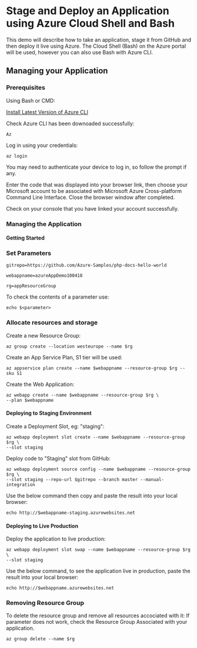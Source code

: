 # Stage and Deploy an Application using Azure Cloud Shell and Bash

This demo will describe how to take an application, stage it from GitHub and then deploy it live using Azure.
The Cloud Shell (Bash) on the Azure portal will be used, however you can also use Bash with Azure CLI.

## Managing your Application

### Prerequisites

Using Bash or CMD:

[Install Latest Version of Azure CLI](https://docs.microsoft.com/en-us/cli/azure/install-azure-cli?view=azure-cli-latest)

Check Azure CLI has been downoaded successfully:

    Az

Log in using your credentials:

    az login

You may need to authenticate your device to log in, so follow the prompt if any.

Enter the code that was displayed into your browser link, then choose your Microsoft account to be associated with Microsoft Azure Cross-platform Command Line Interface. Close the browser window after completed.

Check on your console that you have linked your account successfully.

### Managing the Application

#### Getting Started

### Set Parameters

    gitrepo=https://github.com/Azure-Samples/php-docs-hello-world

    webappname=azureAppDemo100418

    rg=appResourceGroup

To check the contents of a parameter use:

    echo $<parameter>

### Allocate resources and storage

Create a new Resource Group:

    az group create --location westeurope --name $rg

Create an App Service Plan, S1 tier will be used:

    az appservice plan create --name $webappname --resource-group $rg --sku S1

Create the Web Application:

    az webapp create --name $webappname --resource-group $rg \
    --plan $webappname

#### Deploying to Staging Environment

Create a Deployment Slot, eg: "staging":

    az webapp deployment slot create --name $webappname --resource-group $rg \
    --slot staging

Deploy code to "Staging" slot from GitHub:  

    az webapp deployment source config --name $webappname --resource-group $rg \
    --slot staging --repo-url $gitrepo --branch master --manual-integration

Use the below command then copy and paste the result into your local browser:
    
    echo http://$webappname-staging.azurewebsites.net

#### Deploying to Live Production

Deploy the application to live production:
    
    az webapp deployment slot swap --name $webappname --resource-group $rg \
    --slot staging

Use the below command, to see the application live in production, paste the result into your local browser:
    
    echo http://$webappname.azurewebsites.net

### Removing Resource Group

To delete the resource group and remove all resources accociated with it:
If parameter does not work, check the Resource Group Associated with your application.
    
    az group delete --name $rg